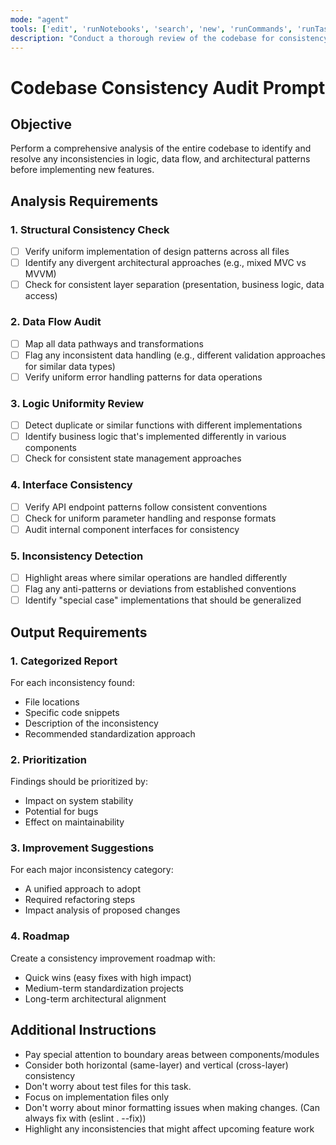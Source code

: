 ```yaml
---
mode: "agent"
tools: ['edit', 'runNotebooks', 'search', 'new', 'runCommands', 'runTasks', 'usages', 'vscodeAPI', 'think', 'problems', 'changes', 'testFailure', 'openSimpleBrowser', 'fetch', 'githubRepo', 'extensions', 'todos', 'runTests', 'sequentialthinking', 'review', 'reviewStaged', 'reviewUnstaged', 'websearch']
description: "Conduct a thorough review of the codebase for consistency"
---
```


# Codebase Consistency Audit Prompt

## Objective

Perform a comprehensive analysis of the entire codebase to identify and resolve any inconsistencies in logic, data flow, and architectural patterns before implementing new features.

## Analysis Requirements

### 1. Structural Consistency Check

- [ ] Verify uniform implementation of design patterns across all files
- [ ] Identify any divergent architectural approaches (e.g., mixed MVC vs MVVM)
- [ ] Check for consistent layer separation (presentation, business logic, data access)

### 2. Data Flow Audit

- [ ] Map all data pathways and transformations
- [ ] Flag any inconsistent data handling (e.g., different validation approaches for similar data types)
- [ ] Verify uniform error handling patterns for data operations

### 3. Logic Uniformity Review

- [ ] Detect duplicate or similar functions with different implementations
- [ ] Identify business logic that's implemented differently in various components
- [ ] Check for consistent state management approaches

### 4. Interface Consistency

- [ ] Verify API endpoint patterns follow consistent conventions
- [ ] Check for uniform parameter handling and response formats
- [ ] Audit internal component interfaces for consistency

### 5. Inconsistency Detection

- [ ] Highlight areas where similar operations are handled differently
- [ ] Flag any anti-patterns or deviations from established conventions
- [ ] Identify "special case" implementations that should be generalized

## Output Requirements

### 1. Categorized Report

For each inconsistency found:

- File locations
- Specific code snippets
- Description of the inconsistency
- Recommended standardization approach

### 2. Prioritization

Findings should be prioritized by:

- Impact on system stability
- Potential for bugs
- Effect on maintainability

### 3. Improvement Suggestions

For each major inconsistency category:

- A unified approach to adopt
- Required refactoring steps
- Impact analysis of proposed changes

### 4. Roadmap

Create a consistency improvement roadmap with:

- Quick wins (easy fixes with high impact)
- Medium-term standardization projects
- Long-term architectural alignment

## Additional Instructions

- Pay special attention to boundary areas between components/modules
- Consider both horizontal (same-layer) and vertical (cross-layer) consistency
- Don't worry about test files for this task.
- Focus on implementation files only
- Don't worry about minor formatting issues when making changes. (Can always fix with (eslint . --fix))
- Highlight any inconsistencies that might affect upcoming feature work
